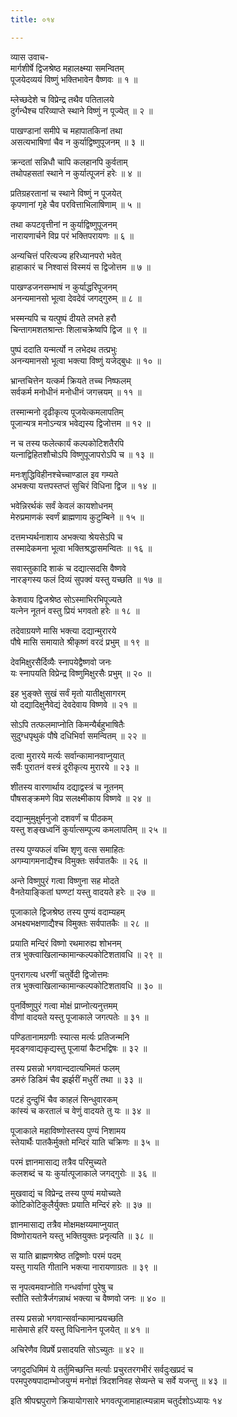 ```yaml
---
title: ०१४

---
```

व्यास उवाच-  
मार्गशीर्षे द्विजश्रेष्ठ महालक्ष्म्या समन्वितम्  
पूजयेदव्ययं विष्णुं भक्तिभावेन वैष्णवः ॥ १ ॥


म्लेच्छदेशे च विप्रेन्द्र तथैव पतितालये  
दुर्गन्धैश्च परिव्याप्ते स्थाने विष्णुं न पूज्येत् ॥ २ ॥


पाखण्डानां समीपे च महापातकिनां तथा  
असत्यभाषिणां चैव न कुर्याद्विष्णुपूजनम् ॥ ३ ॥


क्रन्दतां सन्निधौ चापि कलहानपि कुर्वताम्  
तथोपहसतां स्थाने न कुर्यात्पूजनं हरेः ॥ ४ ॥


प्रतिग्रहरतानां च स्थाने विष्णुं न पूजयेत्  
कृपणानां गृहे चैव परवित्ताभिलाषिणाम् ॥ ५ ॥


तथा कपटवृत्तीनां न कुर्याद्विष्णुपूजनम्  
नारायणार्चने विप्र परं भक्तिपरायणः ॥ ६ ॥


अन्यचित्तं परित्यज्य हरिध्यानपरो भवेत्  
हाहाकारं च निश्वासं विस्मयं स द्विजोत्तम ॥ ७ ॥


पाखण्डजनसम्भाषं न कुर्याद्धरिपूजनम्  
अनन्यमानसो भूत्वा देवदेवं जगद्गुरुम् ॥ ८ ॥


भस्मन्यपि च यत्पुष्पं दीयते लभते हरौ  
चिन्तागमशतश्रान्तः शिलाचक्रेष्वपि द्विज ॥ ९ ॥


पुष्पं ददाति यन्मर्त्यो न लभेदथ तत्प्रभुः  
अनन्यमानसो भूत्वा भक्त्या विष्णुं यजेद्बुधः ॥ १० ॥


भ्रान्तचित्तेन यत्कर्म क्रियते तच्च निष्फलम्  
सर्वकर्म मनोधीनं मनोधीनं जगत्त्रयम् ॥ ११ ॥


तस्मान्मनो दृढीकृत्य पूजयेत्कमलापतिम्  
पूजान्यत्र मनोऽन्यत्र भवेद्यस्य द्विजोत्तम ॥ १२ ॥


न च तस्य फलेत्कार्यं कल्पकोटिशतैरपि  
यत्नाद्विहितशौचोऽपि विष्णुपूजापरोऽपि च ॥ १३ ॥


मनःशुद्धिविहीनश्चेच्चाण्डाल इव गम्यते  
अभक्त्या यत्तपस्तप्तं सुचिरं विधिना द्विज ॥ १४ ॥


भवेन्निरर्थकं सर्वं केवलं कायशोधनम्  
मेरुप्रमाणकं स्वर्णं ब्राह्मणाय कुटुम्बिने ॥ १५ ॥


दत्तमभ्यर्थनाशाय अभक्त्या श्रेयसेऽपि च  
तस्मादेकमना भूत्वा भक्तिश्रद्धासमन्वितः ॥ १६ ॥


सवास्तुकादि शाकं च दद्यात्सदसि वैष्णवे  
नारङ्गस्य फलं दिव्यं सुपक्वं यस्तु यच्छति ॥ १७ ॥


केशवाय द्विजश्रेष्ठ सोऽस्माभिरभिपूज्यते  
यत्नेन नूतनं वस्तु प्रियं भगवतो हरेः ॥ १८ ॥


तदेवाग्रयणे मासि भक्त्या दद्यान्मुरारये  
पौषे मासि समायाते श्रीकृष्णं वरदं प्रभुम् ॥ १९ ॥


देवमिक्षुरसैर्दिव्यैः स्नापयेद्वैष्णवो जनः  
यः स्नापयति विप्रेन्द्र विष्णुमिक्षुरसैः प्रभुम् ॥ २० ॥


इह भुङ्क्ते सुखं सर्वं मृतो यातीक्षुसागरम्  
यो दद्यादिक्षुनैवेद्यं देवदेवाय विष्णवे ॥ २१ ॥


सोऽपि तत्फलमाप्नोति किमन्यैर्बहुभाषितैः  
सुदुग्धपृथुकं पौषे दधिभिर्वा समन्वितम् ॥ २२ ॥


दत्वा मुरारये मर्त्यः सर्वान्कामानवाप्नुयात्  
सर्वैः पुरातनं वस्त्रं दूरीकृत्य मुरारये ॥ २३ ॥


शीतस्य वारणार्थाय दद्याद्वस्त्रं च नूतनम्  
पौषसङ्क्रमणे विप्र सलक्ष्मीकाय विष्णवे ॥ २४ ॥


दद्यान्मुमुक्षुर्मनुजो दशवर्णं च पीठकम्  
यस्तु शङ्खध्वनिं कुर्यात्सम्पूज्य कमलापतिम् ॥ २५ ॥


तस्य पुण्यफलं वच्मि शृणु वत्स समाहितः  
अगम्यागमनाद्यैश्च विमुक्तः सर्वपातकैः ॥ २६ ॥


अन्ते विष्णुपुरं गत्वा विष्णुना सह मोदते  
वैनतेयाङ्कितां घण्ण्टां यस्तु वादयते हरेः ॥ २७ ॥


पूजाकाले द्विजश्रेष्ठ तस्य पुण्यं वदाम्यहम्  
अभक्ष्यभक्षणाद्यैश्च विमुक्तः सर्वपातकैः ॥ २८ ॥


प्रयाति मन्दिरं विष्णो रथमारुह्य शोभनम्  
तत्र भुक्त्वाखिलान्कामान्कल्पकोटिशतावधि ॥ २९ ॥


पुनरागत्य धरणीं चतुर्वेदी द्विजोत्तमः  
तत्र भुक्त्वाखिलान्कामान्कल्पकोटिशतावधि ॥ ३० ॥


पुनर्विष्णुपुरं गत्वा मोक्षं प्राप्नोत्यनुत्तमम्  
वीणां वादयते यस्तु पूजाकाले जगत्पतेः ॥ ३१ ॥


पण्डितानामग्रणीः स्यात्स मर्त्यः प्रतिजन्मनि  
मृदङ्गवाद्यकृद्यस्तु पूजायां कैटभद्विषः ॥ ३२ ॥


तस्य प्रसन्नो भगवान्ददात्यभिमतं फलम्  
डमरुं डिडिमं चैव झर्झरीं मधुरीं तथा ॥ ३३ ॥


पटहं दुन्दुभिं चैव काहलं सिन्धुवारकम्  
कांस्यं च करतालं च वेणुं वादयते तु यः ॥ ३४ ॥


पूजाकाले महाविष्णोस्तस्य पुण्यं निशामय  
स्तेयार्थैः पातकैर्मुक्तो मन्दिरं याति चक्रिणः ॥ ३५ ॥


परमं ज्ञानमासाद्य तत्रैव परिमुच्यते  
कलशब्दं च यः कुर्यात्पूजाकाले जगद्गुरोः ॥ ३६ ॥


मुखवाद्यं च विप्रेन्द्र तस्य पुण्यं मयोच्यते  
कोटिकोटिकुलैर्युक्तः प्रयाति मन्दिरं हरेः ॥ ३७ ॥


ज्ञानमासाद्य तत्रैव मोक्षमक्षय्यमाप्नुयात्  
विष्णोरायतने यस्तु भक्तियुक्तः प्रनृत्यति ॥ ३८ ॥


स याति ब्राह्मणश्रेष्ठ तद्विष्णोः परमं पदम्  
यस्तु गायति गीतानि भक्त्या नारायणाग्रतः ॥ ३९ ॥


स नृपत्वमवाप्नोति गन्धर्वाणां पुरेषु च  
स्तौति स्तोत्रैर्जगन्नाथं भक्त्या च वैष्णवो जनः ॥ ४० ॥


तस्य प्रसन्नो भगवान्सर्वान्कामान्प्रयच्छति  
मासेमासे हरिं यस्तु विधिनानेन पूजयेत् ॥ ४१ ॥


अचिरेणैव विप्रर्षे प्रसादयति सोऽच्युतः ॥ ४२ ॥


जगदुदधिमिमं ये तर्तुमिच्छन्ति मर्त्याः प्रचुरतरगभीरं सर्वदुःखप्रदं च  
परमपुरुषपादाम्भोजयुग्मं मनोज्ञं त्रिदशनिवह सेव्यन्ते च सर्वे यजन्तु ॥ ४३ ॥


इति श्रीपद्मपुराणे क्रियायोगसारे भगवत्पूजामाहात्म्यन्नाम चतुर्दशोऽध्यायः १४